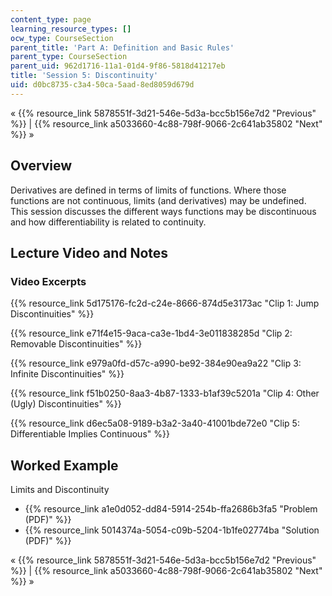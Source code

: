 ```yaml
---
content_type: page
learning_resource_types: []
ocw_type: CourseSection
parent_title: 'Part A: Definition and Basic Rules'
parent_type: CourseSection
parent_uid: 962d1716-11a1-01d4-9f86-5818d41217eb
title: 'Session 5: Discontinuity'
uid: d0bc8735-c3a4-50ca-5aad-8ed8059d679d
---
```


« {{% resource_link 5878551f-3d21-546e-5d3a-bcc5b156e7d2 "Previous" %}} | {{% resource_link a5033660-4c88-798f-9066-2c641ab35802 "Next" %}} »

Overview
--------

Derivatives are defined in terms of limits of functions. Where those functions are not continuous, limits (and derivatives) may be undefined. This session discusses the different ways functions may be discontinuous and how differentiability is related to continuity.

Lecture Video and Notes
-----------------------

### Video Excerpts

{{% resource_link 5d175176-fc2d-c24e-8666-874d5e3173ac "Clip 1: Jump Discontinuities" %}}

{{% resource_link e71f4e15-9aca-ca3e-1bd4-3e011838285d "Clip 2: Removable Discontinuities" %}}

{{% resource_link e979a0fd-d57c-a990-be92-384e90ea9a22 "Clip 3: Infinite Discontinuities" %}}

{{% resource_link f51b0250-8aa3-4b87-1333-b1af39c5201a "Clip 4: Other (Ugly) Discontinuities" %}}

{{% resource_link d6ec5a08-9189-b3a2-3a40-41001bde72e0 "Clip 5: Differentiable Implies Continuous" %}}

Worked Example
--------------

Limits and Discontinuity

*   {{% resource_link a1e0d052-dd84-5914-254b-ffa2686b3fa5 "Problem (PDF)" %}}
*   {{% resource_link 5014374a-5054-c09b-5204-1b1fe02774ba "Solution (PDF)" %}}

« {{% resource_link 5878551f-3d21-546e-5d3a-bcc5b156e7d2 "Previous" %}} | {{% resource_link a5033660-4c88-798f-9066-2c641ab35802 "Next" %}} »